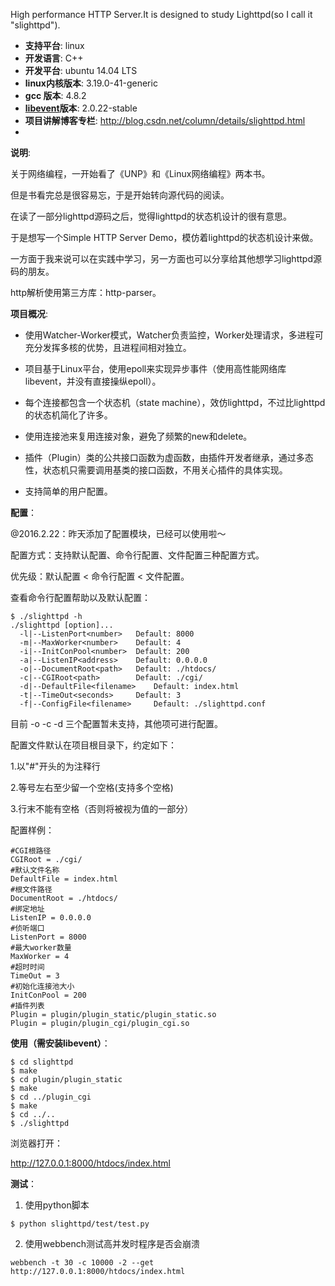 High performance HTTP Server.It is designed to study Lighttpd(so I call it "slighttpd").

* **支持平台**: linux
* **开发语言**: C++
* **开发平台**: ubuntu 14.04 LTS 
* **linux内核版本**: 3.19.0-41-generic
* **gcc 版本**: 4.8.2
* **[libevent](http://libevent.org/)版本**: 2.0.22-stable
* **项目讲解博客专栏**: http://blog.csdn.net/column/details/slighttpd.html
* 

**说明**:

关于网络编程，一开始看了《UNP》和《Linux网络编程》两本书。

但是书看完总是很容易忘，于是开始转向源代码的阅读。

在读了一部分lighttpd源码之后，觉得lighttpd的状态机设计的很有意思。

于是想写一个Simple HTTP Server Demo，模仿着lighttpd的状态机设计来做。

一方面于我来说可以在实践中学习，另一方面也可以分享给其他想学习lighttpd源码的朋友。

http解析使用第三方库：http-parser。

**项目概况**:

- 使用Watcher-Worker模式，Watcher负责监控，Worker处理请求，多进程可充分发挥多核的优势，且进程间相对独立。

- 项目基于Linux平台，使用epoll来实现异步事件（使用高性能网络库libevent，并没有直接操纵epoll）。

- 每个连接都包含一个状态机（state machine），效仿lighttpd，不过比lighttpd的状态机简化了许多。

- 使用连接池来复用连接对象，避免了频繁的new和delete。

- 插件（Plugin）类的公共接口函数为虚函数，由插件开发者继承，通过多态性，状态机只需要调用基类的接口函数，不用关心插件的具体实现。

- 支持简单的用户配置。

**配置**：

@2016.2.22：昨天添加了配置模块，已经可以使用啦～

配置方式：支持默认配置、命令行配置、文件配置三种配置方式。

优先级：默认配置 < 命令行配置 < 文件配置。

查看命令行配置帮助以及默认配置：

```
$ ./slighttpd -h
./slighttpd [option]...
  -l|--ListenPort<number>	Default: 8000
  -m|--MaxWorker<number>	Default: 4
  -i|--InitConPool<number> 	Default: 200
  -a|--ListenIP<address>	Default: 0.0.0.0
  -o|--DocumentRoot<path> 	Default: ./htdocs/
  -c|--CGIRoot<path> 		Default: ./cgi/
  -d|--DefaultFile<filename> 	Default: index.html
  -t|--TimeOut<seconds>		Default: 3
  -f|--ConfigFile<filename> 	Default: ./slighttpd.conf
```

目前 -o -c -d 三个配置暂未支持，其他项可进行配置。

配置文件默认在项目根目录下，约定如下：

1.以"#"开头的为注释行

2.等号左右至少留一个空格(支持多个空格)

3.行末不能有空格（否则将被视为值的一部分）

配置样例：

```
#CGI根路径
CGIRoot = ./cgi/
#默认文件名称
DefaultFile = index.html
#根文件路径
DocumentRoot = ./htdocs/
#绑定地址
ListenIP = 0.0.0.0
#侦听端口
ListenPort = 8000
#最大worker数量
MaxWorker = 4
#超时时间
TimeOut = 3
#初始化连接池大小
InitConPool = 200
#插件列表
Plugin = plugin/plugin_static/plugin_static.so
Plugin = plugin/plugin_cgi/plugin_cgi.so
```

**使用（需安装libevent）**：

```
$ cd slighttpd
$ make
$ cd plugin/plugin_static
$ make
$ cd ../plugin_cgi
$ make
$ cd ../..
$ ./slighttpd
```

浏览器打开：

http://127.0.0.1:8000/htdocs/index.html

**测试**：

1. 使用python脚本

```
$ python slighttpd/test/test.py
```

2. 使用webbench测试高并发时程序是否会崩溃

```
webbench -t 30 -c 10000 -2 --get http://127.0.0.1:8000/htdocs/index.html
```
